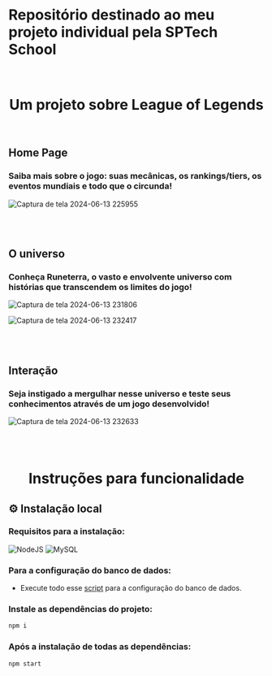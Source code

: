 # Repositório destinado ao meu projeto individual pela SPTech School

<br>

<h1 align="center"> Um projeto sobre League of Legends </h1>
<br>

## Home Page

### Saiba mais sobre o jogo: suas mecânicas, os rankings/tiers, os eventos mundiais e todo que o circunda!

![Captura de tela 2024-06-13 225955](https://github.com/Antonio-Felipe-Souza/teste/assets/160804980/9bcb7680-c011-4814-b03f-fb1c7ab10d49)

<br><br>

## O universo

### Conheça Runeterra, o vasto e envolvente universo com histórias que transcendem os limites do jogo!

![Captura de tela 2024-06-13 231806](https://github.com/Antonio-Felipe-Souza/teste/assets/160804980/3b1c8bb2-eab8-41d4-8897-2a571fac77d7)

![Captura de tela 2024-06-13 232417](https://github.com/Antonio-Felipe-Souza/teste/assets/160804980/64d1f5d1-b14e-4cc3-9ff9-f61648e74e2c)

<br><br>

## Interação

### Seja instigado a mergulhar nesse universo e teste seus conhecimentos através de um jogo desenvolvido!

![Captura de tela 2024-06-13 232633](https://github.com/Antonio-Felipe-Souza/teste/assets/160804980/6246716f-46f0-44a5-bea4-b4537ed3db0c)

<br><br>

<h1 align="center"> Instruções para funcionalidade </h1>

## ⚙ Instalação local

### Requisitos para a instalação:
![NodeJS](https://img.shields.io/badge/node.js-6DA55F?style=for-the-badge&logo=node.js&logoColor=white)
![MySQL](https://img.shields.io/badge/MySQL-005C84?style=for-the-badge&logo=mysql&logoColor=white)

### Para a configuração do banco de dados:

- Execute todo esse <a href="/src/database/script-tabelas.sql">script</a> para a configuração do banco de dados.

### Instale as dependências do projeto:
```bash
npm i
```

### Após a instalação de todas as dependências:
```bash
npm start
```

